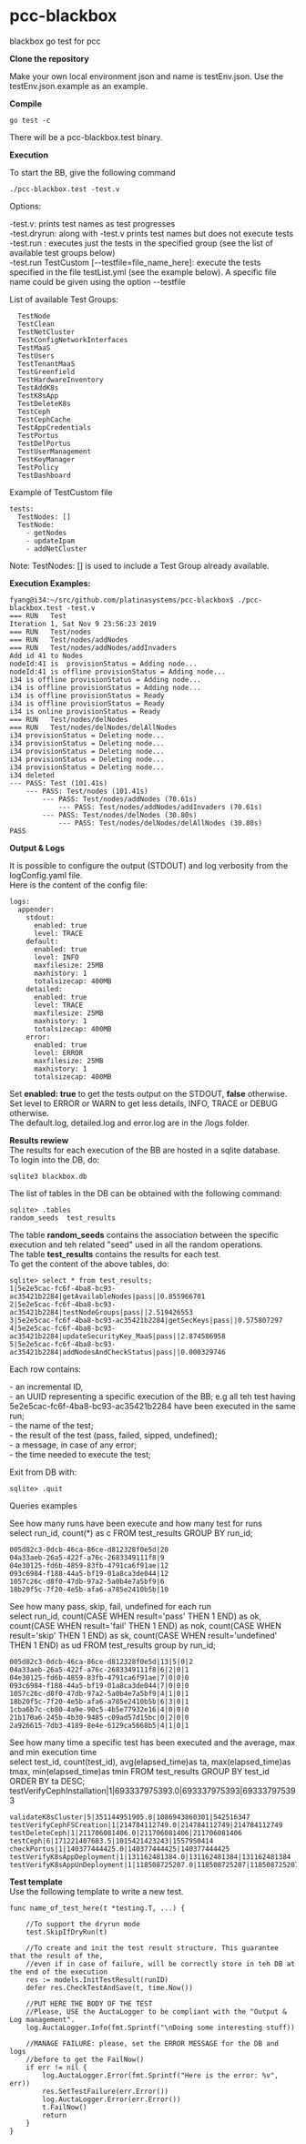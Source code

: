# pcc-blackbox
blackbox go test for pcc

**Clone the repository**

Make your own local environment json and name is testEnv.json.  Use the testEnv.json.example as an example.

**Compile** 
```
go test -c
```
There will be a pcc-blackbox.test binary.  

**Execution**

To start the BB, give the following command
```
./pcc-blackbox.test -test.v 
```

Options:

\-test.v:  prints test names as test progresses  
\-test.dryrun:  along with \-test.v prints test names but does not execute tests  
\-test.run <name of test group>: executes just the tests in the specified group (see the list of available test groups below)  
\-test.run TestCustom [--testfile=file_name_here]: execute the tests specified in the file testList.yml (see the example below). A specific file name could be given using the option --testfile  

List of available Test Groups:
```
  TestNode 
  TestClean 
  TestNetCluster 
  TestConfigNetworkInterfaces 
  TestMaaS 
  TestUsers 
  TestTenantMaaS 
  TestGreenfield 
  TestHardwareInventory 
  TestAddK8s 
  TestK8sApp 
  TestDeleteK8s 
  TestCeph 
  TestCephCache 
  TestAppCredentials 
  TestPortus 
  TestDelPortus 
  TestUserManagement 
  TestKeyManager 
  TestPolicy 
  TestDashboard 
```

Example of TestCustom file
```
tests:
  TestNodes: []
  TestNode:
    - getNodes
    - updateIpam
    - addNetCluster
```
Note: TestNodes: [] is used to include a Test Group already available.


**Execution Examples:**  
```
fyang@i34:~/src/github.com/platinasystems/pcc-blackbox$ ./pcc-blackbox.test -test.v
=== RUN   Test
Iteration 1, Sat Nov 9 23:56:23 2019
=== RUN   Test/nodes
=== RUN   Test/nodes/addNodes
=== RUN   Test/nodes/addNodes/addInvaders
Add id 41 to Nodes
nodeId:41 is  provisionStatus = Adding node...
nodeId:41 is offline provisionStatus = Adding node...
i34 is offline provisionStatus = Adding node...
i34 is offline provisionStatus = Adding node...
i34 is offline provisionStatus = Ready
i34 is offline provisionStatus = Ready
i34 is online provisionStatus = Ready
=== RUN   Test/nodes/delNodes
=== RUN   Test/nodes/delNodes/delAllNodes
i34 provisionStatus = Deleting node...
i34 provisionStatus = Deleting node...
i34 provisionStatus = Deleting node...
i34 provisionStatus = Deleting node...
i34 provisionStatus = Deleting node...
i34 deleted
--- PASS: Test (101.41s)
    --- PASS: Test/nodes (101.41s)
        --- PASS: Test/nodes/addNodes (70.61s)
            --- PASS: Test/nodes/addNodes/addInvaders (70.61s)
        --- PASS: Test/nodes/delNodes (30.80s)
            --- PASS: Test/nodes/delNodes/delAllNodes (30.80s)
PASS
```

**Output & Logs**  

It is possible to configure the output (STDOUT) and log verbosity from the logConfig.yaml file.  
Here is the content of the config file:
 
```
logs:
  appender:
    stdout:
      enabled: true
      level: TRACE
    default:
      enabled: true
      level: INFO
      maxfilesize: 25MB
      maxhistory: 1
      totalsizecap: 400MB
    detailed:
      enabled: true
      level: TRACE
      maxfilesize: 25MB
      maxhistory: 1
      totalsizecap: 400MB
    error:
      enabled: true
      level: ERROR
      maxfilesize: 25MB
      maxhistory: 1
      totalsizecap: 400MB
```
Set **enabled: true** to get the tests output on the STDOUT, **false** otherwise.  
Set level to ERROR or WARN to get less details, INFO, TRACE or DEBUG otherwise.  
The default.log, detailed.log and error.log are in the /logs folder.


**Results rewiew**  
The results for each execution of the BB are hosted in a sqlite database.   
To login into the DB, do:
```
sqlite3 blackbox.db
```
The list of tables in the DB can be obtained with the following command:
```
sqlite> .tables
random_seeds  test_results
```
The table **random_seeds** contains the association between the specific execution and teh related "seed" used in all the random operations.  
The table **test_results** contains the results for each test.  
To get the content of the above tables, do:
```
sqlite> select * from test_results;
1|5e2e5cac-fc6f-4ba8-bc93-ac35421b2284|getAvailableNodes|pass||0.855966701
2|5e2e5cac-fc6f-4ba8-bc93-ac35421b2284|testNodeGroups|pass||2.519426553
3|5e2e5cac-fc6f-4ba8-bc93-ac35421b2284|getSecKeys|pass||0.575807297
4|5e2e5cac-fc6f-4ba8-bc93-ac35421b2284|updateSecurityKey_MaaS|pass||2.874586958
5|5e2e5cac-fc6f-4ba8-bc93-ac35421b2284|addNodesAndCheckStatus|pass||0.000329746
```
Each row contains:

\- an incremental ID,  
\- an UUID representing a specific execution of the BB; e.g all teh test having 5e2e5cac-fc6f-4ba8-bc93-ac35421b2284 have been executed in the same run;  
\- the name of the test;  
\- the result of the test (pass, failed, sipped, undefined);  
\- a message, in case of any error;  
\- the time needed to execute the test;  

Exit from DB with:
```
sqlite> .quit
```


Queries examples  

See how many runs have been execute and how many test for runs  
select run_id, count(*) as c FROM test_results GROUP BY run_id;
```
005d82c3-0dcb-46ca-86ce-d812328f0e5d|20
04a33aeb-26a5-422f-a76c-2683349111f8|9
04e30125-fd6b-4859-83fb-4791ca6f91ae|12
093c6984-f188-44a5-bf19-01a8ca3de044|12
1057c26c-d8f0-47db-97a2-5a0b4e7a5bf9|6
18b20f5c-7f20-4e5b-afa6-a785e2410b5b|10
```
See how many pass, skip, fail, undefined for each run  
select run_id, count(CASE WHEN result='pass' THEN 1 END) as ok, count(CASE WHEN result='fail' THEN 1 END) as nok, count(CASE WHEN result='skip' THEN 1 END) as sk, count(CASE WHEN result='undefined' THEN 1 END) as ud FROM test_results group by run_id;
```
005d82c3-0dcb-46ca-86ce-d812328f0e5d|13|5|0|2
04a33aeb-26a5-422f-a76c-2683349111f8|6|2|0|1
04e30125-fd6b-4859-83fb-4791ca6f91ae|7|0|0|0
093c6984-f188-44a5-bf19-01a8ca3de044|7|0|0|0
1057c26c-d8f0-47db-97a2-5a0b4e7a5bf9|4|1|0|1
18b20f5c-7f20-4e5b-afa6-a785e2410b5b|6|3|0|1
1cba6b7c-cb80-4a9e-90c5-4b5e77932e16|4|0|0|0
21b170a6-245b-4b30-9485-c09ad57d15bc|0|2|0|0
2a926615-7db3-4189-8e4e-6129ca5668b5|4|1|0|1
```
See how many time a specific test has been executed and the average, max and min execution time  
select test_id, count(test_id), avg(elapsed_time)as ta, max(elapsed_time)as tmax, min(elapsed_time)as tmin FROM test_results GROUP BY test_id ORDER BY ta DESC;
testVerifyCephInstallation|1|693337975393.0|693337975393|693337975393
```
validateK8sCluster|5|351144951905.8|1086943860301|542516347
testVerifyCephFSCreation|1|214784112749.0|214784112749|214784112749
testDeleteCeph|1|211706081406.0|211706081406|211706081406
testCeph|6|171221407683.5|1015421423243|1557950414
checkPortus|1|140377444425.0|140377444425|140377444425
testVerifyK8sAppDeployment|1|131162481384.0|131162481384|131162481384
testVerifyK8sAppUnDeployment|1|118508725207.0|118508725207|118508725207
```

**Test template**  
Use the following template to write a new test.

```
func name_of_test_here(t *testing.T, ...) {
	
	//To support the dryrun mode
	test.SkipIfDryRun(t)
    
    //To create and init the test result structure. This guarantee that the result of the, 
    //even if in case of failure, will be correctly store in teh DB at the end of the execution
	res := models.InitTestResult(runID)
	defer res.CheckTestAndSave(t, time.Now())

	//PUT HERE THE BODY OF THE TEST
	//Please, USE the AuctaLogger to be compliant with the "Output & Log management".
    log.AuctaLogger.Info(fmt.Sprintf("\nDoing some interesting stuff))
    
    //MANAGE FAILURE: please, set the ERROR MESSAGE for the DB and logs 
    //before to get the FailNow()
	if err != nil {
		log.AuctaLogger.Error(fmt.Sprintf("Here is the error: %v", err))
		res.SetTestFailure(err.Error())
		log.AuctaLogger.Error(err.Error())
		t.FailNow()
		return
	}
}
```
